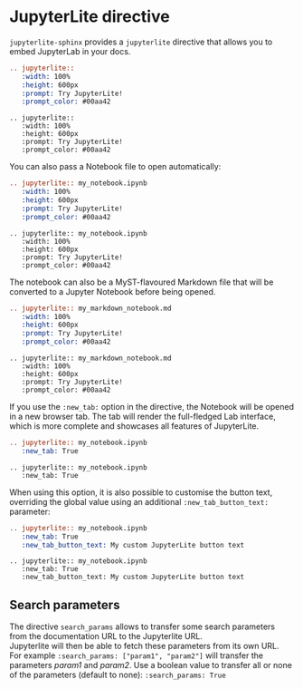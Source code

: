 # JupyterLite directive

`jupyterlite-sphinx` provides a `jupyterlite` directive that allows you to embed JupyterLab in your docs.

```rst
.. jupyterlite::
   :width: 100%
   :height: 600px
   :prompt: Try JupyterLite!
   :prompt_color: #00aa42
```

```{eval-rst}
.. jupyterlite::
   :width: 100%
   :height: 600px
   :prompt: Try JupyterLite!
   :prompt_color: #00aa42
```

You can also pass a Notebook file to open automatically:

```rst
.. jupyterlite:: my_notebook.ipynb
   :width: 100%
   :height: 600px
   :prompt: Try JupyterLite!
   :prompt_color: #00aa42
```

```{eval-rst}
.. jupyterlite:: my_notebook.ipynb
   :width: 100%
   :height: 600px
   :prompt: Try JupyterLite!
   :prompt_color: #00aa42
```

The notebook can also be a MyST-flavoured Markdown file that will be converted to a Jupyter Notebook before being opened.

```rst
.. jupyterlite:: my_markdown_notebook.md
   :width: 100%
   :height: 600px
   :prompt: Try JupyterLite!
   :prompt_color: #00aa42
```

```{eval-rst}
.. jupyterlite:: my_markdown_notebook.md
   :width: 100%
   :height: 600px
   :prompt: Try JupyterLite!
   :prompt_color: #00aa42
```

If you use the `:new_tab:` option in the directive, the Notebook will be opened in a new browser tab.
The tab will render the full-fledged Lab interface, which is more complete and showcases all features
of JupyterLite.

```rst
.. jupyterlite:: my_notebook.ipynb
   :new_tab: True
```

```{eval-rst}
.. jupyterlite:: my_notebook.ipynb
   :new_tab: True
```

When using this option, it is also possible to customise the button text, overriding the
global value using an additional `:new_tab_button_text:` parameter:

```rst
.. jupyterlite:: my_notebook.ipynb
   :new_tab: True
   :new_tab_button_text: My custom JupyterLite button text
```

```{eval-rst}
.. jupyterlite:: my_notebook.ipynb
   :new_tab: True
   :new_tab_button_text: My custom JupyterLite button text
```

## Search parameters

The directive `search_params` allows to transfer some search parameters from the documentation URL to the Jupyterlite URL.\
Jupyterlite will then be able to fetch these parameters from its own URL.\
For example `:search_params: ["param1", "param2"]` will transfer the parameters *param1* and *param2*.
Use a boolean value to transfer all or none of the parameters (default to none): `:search_params: True`
